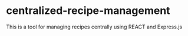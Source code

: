 # centralized-recipe-management
This is a tool for managing recipes centrally using REACT and Express.js
